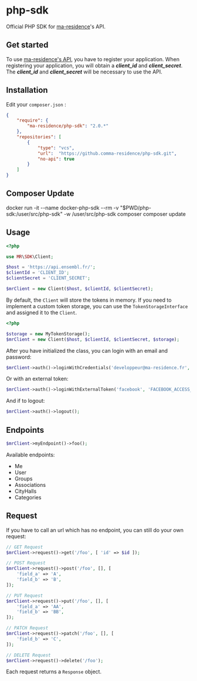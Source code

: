 # php-sdk

Official PHP SDK for [ma-residence](https://www.ma-residence.fr)'s API.

## Get started

To use [ma-residence's API](https://github.com/ensembl260/api), you have to register your application.
When registering your application, you will obtain a ***client_id*** and ***client_secret***.
The ***client_id*** and ***client_secret*** will be necessary to use the API.

## Installation

Edit your `composer.json` :

```json
{
    "require": {
        "ma-residence/php-sdk": "2.0.*"
    },
    "repositories": [
        {
            "type": "vcs",
            "url":  "https://github.comma-residence/php-sdk.git",
            "no-api": true
        }
    ]
}
```

## Composer Update

docker run -it --name docker-php-sdk --rm -v "$PWD/php-sdk:/user/src/php-sdk" -w /user/src/php-sdk composer composer update

## Usage

```php
<?php

use MR\SDK\Client;

$host = 'https://api.ensembl.fr/';
$clientId = 'CLIENT_ID';
$clientSecret = 'CLIENT_SECRET';

$mrClient = new Client($host, $clientId, $clientSecret);
```

By default, the `Client` will store the tokens in memory.
If you need to implement a custom token storage, you can use the `TokenStorageInterface` and assigned it to the `Client`.

```php
<?php

$storage = new MyTokenStorage();
$mrClient = new Client($host, $clientId, $clientSecret, $storage);
```

After you have initialized the class, you can login with an email and password:

```php
$mrClient->auth()->loginWithCredentials('developpeur@ma-residence.fr', 'password');
```

Or with an external token:

```php
$mrClient->auth()->loginWithExternalToken('facebook', 'FACEBOOK_ACCESS_TOKEN');
```

And if to logout:

```php
$mrClient->auth()->logout();
```

## Endpoints

```php
$mrClient->myEndpoint()->foo();
```

Available endpoints:

- Me
- User
- Groups
- Associations
- CityHalls
- Categories

## Request

If you have to call an url which has no endpoint, you can still do your own request:

```php
// GET Request
$mrClient->request()->get('/foo', [ 'id' => $id ]);

// POST Request
$mrClient->request()->post('/foo', [], [
    'field_a' => 'A',
    'field_b' => 'B',
]);

// PUT Request
$mrClient->request()->put('/foo', [], [
    'field_a' => 'AA',
    'field_b' => 'BB',
]);

// PATCH Request
$mrClient->request()->patch('/foo', [], [
    'field_b' => 'C',
]);

// DELETE Request
$mrClient->request()->delete('/foo');
```

Each request returns a `Response` object.
